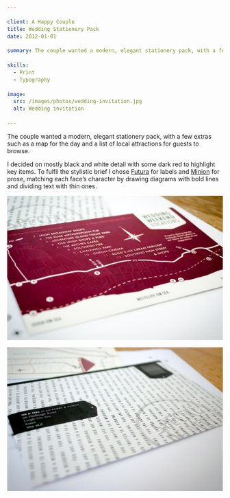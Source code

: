 ```yaml
---

client: A Happy Couple
title: Wedding Stationery Pack
date: 2012-01-01

summary: The couple wanted a modern, elegant stationery pack, with a few extras such as a map for the day and a list of local attractions for guests to browse.

skills:
  - Print
  - Typography

image:
  src: /images/photos/wedding-invitation.jpg
  alt: Wedding invitation

---
```


The couple wanted a modern, elegant stationery pack, with a few extras such as a map for the day and a list of local attractions for guests to browse.

I decided on mostly black and white detail with some dark red to highlight key items. To fulfil the stylistic brief I chose [Futura](http://en.wikipedia.org/wiki/Futura_(typeface)) for labels and [Minion](http://en.wikipedia.org/wiki/Minion_(typeface)) for prose, matching each face’s character by drawing diagrams with bold lines and dividing text with thin ones.

![Wedding invitation](/images/photos/wedding-invitation.jpg "Wedding invitation")

![Wedding envelope](/images/photos/wedding-envelope.jpg "Wedding envelope")
